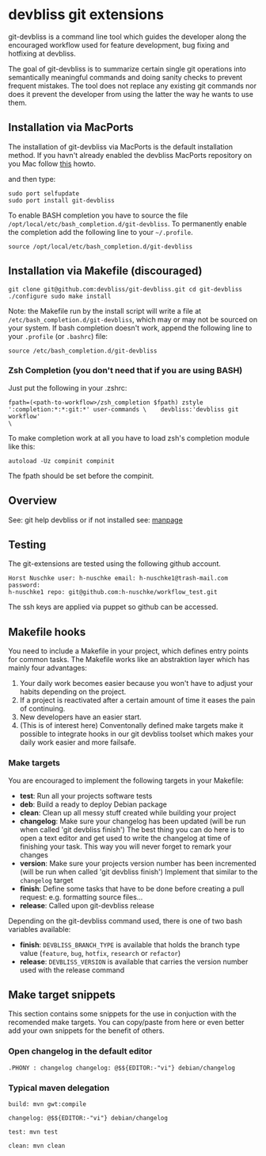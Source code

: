 # devbliss git extensions

git-devbliss is a command line tool which guides the developer along the
encouraged workflow used for feature development, bug fixing and hotfixing at
devbliss.

The goal of git-devbliss is to summarize certain single git operations into
semantically meaningful commands and doing sanity checks to prevent frequent
mistakes.
The tool does not replace any existing git commands nor does it
prevent the developer from using the latter the way he wants to use them.

## Installation via MacPorts

The installation of git-devbliss via MacPorts is the default installation
method. If you havn't already enabled the devbliss MacPorts repository on you
Mac follow [this](https://github.com/devbliss/macports/blob/master/README.md)
howto.

and then type:

    sudo port selfupdate
    sudo port install git-devbliss

To enable BASH completion you have to source the file
`/opt/local/etc/bash_completion.d/git-devbliss`. To permanently enable the
completion add the following line to your `~/.profile`.

    source /opt/local/etc/bash_completion.d/git-devbliss

## Installation via Makefile (discouraged)

    git clone git@github.com:devbliss/git-devbliss.git cd git-devbliss
    ./configure sudo make install

Note: the Makefile run by the install script will write a file at
`/etc/bash_completion.d/git-devbliss`, which may or may not be sourced on your
system. If bash completion doesn't work, append the following line to your
`.profile` (or `.bashrc`) file:

    source /etc/bash_completion.d/git-devbliss

### Zsh Completion (you don't need that if you are using BASH)

Just put the following in your .zshrc:

    fpath=(<path-to-workflow>/zsh_completion $fpath) zstyle
    ':completion:*:*:git:*' user-commands \    devbliss:'devbliss git workflow'
    \


To make completion work at all you have to load zsh's completion module like
this:

    autoload -Uz compinit compinit

The fpath should be set before the compinit.

## Overview

See: git help devbliss or if not installed see:
[manpage](https://github.com/devbliss/git-devbliss/blob/master/man1/git-devbliss.1)

## Testing

The git-extensions are tested using the following github account.

    Horst Nuschke user: h-nuschke email: h-nuschke1@trash-mail.com password:
    h-nuschke1 repo: git@github.com:h-nuschke/workflow_test.git

The ssh keys are applied via puppet so github can be accessed.


## Makefile hooks

You need to include a Makefile in your project, which defines entry points for
common tasks. The Makefile works like an abstraktion layer which has mainly
four advantages:

 1. Your daily work becomes easier because you won't have to adjust your habits
    depending on the project.
 2. If a project is reactivated after a certain amount of time it eases the
    pain of continuing.
 3. New developers have an easier start.
 4. (This is of interest here) Conventonally defined make targets make it
    possible to integrate hooks in our git devbliss toolset which makes your
    daily work easier and more failsafe.

### Make targets

You are encouraged to implement the following targets in your Makefile:

- **test**: Run all your projects software tests
- **deb**: Build a ready to deploy Debian package
- **clean**: Clean up all messy stuff created while building your project
- **changelog**: Make sure your changelog has been updated (will be run when
  called 'git devbliss finish') The best thing you can do here is to open a
  text editor and get used to write the changelog at time of finishing your
  task. This way you will never forget to remark your changes
- **version**: Make sure your projects version number has been incremented
  (will be run when called 'git devbliss finish') Implement that similar to the
  `changelog` target
- **finish**: Define some tasks that have to be done before creating a pull
  request: e.g. formatting source files...
- **release**: Called upon git-devbliss release

Depending on the git-devbliss command used, there is one of two bash variables
available:
- **finish**:  `DEVBLISS_BRANCH_TYPE` is available that holds the branch type
  value (`feature`, `bug`, `hotfix`, `research` or `refactor`)
- **release**: `DEVBLISS_VERSION` is available that carries the version number
  used with the release command

## Make target snippets

This section contains some snippets for the use in conjuction with the
recomended make targets. You can copy/paste from here or even better add your
own snippets for the benefit of others.

### Open changelog in the default editor

    .PHONY : changelog changelog: @$${EDITOR:-"vi"} debian/changelog


### Typical maven delegation

    build: mvn gwt:compile

    changelog: @$${EDITOR:-"vi"} debian/changelog

    test: mvn test

    clean: mvn clean
